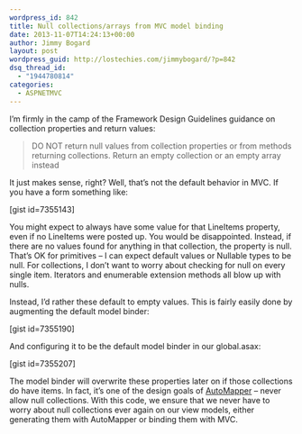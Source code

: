 ```yaml
---
wordpress_id: 842
title: Null collections/arrays from MVC model binding
date: 2013-11-07T14:24:13+00:00
author: Jimmy Bogard
layout: post
wordpress_guid: http://lostechies.com/jimmybogard/?p=842
dsq_thread_id:
  - "1944780814"
categories:
  - ASPNETMVC
---
```

I’m firmly in the camp of the Framework Design Guidelines guidance on collection properties and return values:

> DO NOT return null values from collection properties or from methods returning collections. Return an empty collection or an empty array instead

It just makes sense, right? Well, that’s not the default behavior in MVC. If you have a form something like:

[gist id=7355143]

You might expect to always have some value for that LineItems property, even if no LineItems were posted up. You would be disappointed. Instead, if there are no values found for anything in that collection, the property is null. That’s OK for primitives – I can expect default values or Nullable types to be null. For collections, I don’t want to worry about checking for null on every single item. Iterators and enumerable extension methods all blow up with nulls.

Instead, I’d rather these default to empty values. This is fairly easily done by augmenting the default model binder:

[gist id=7355190]

And configuring it to be the default model binder in our global.asax:

[gist id=7355207]

The model binder will overwrite these properties later on if those collections do have items. In fact, it’s one of the design goals of [AutoMapper](http://automapper.org/) – never allow null collections. With this code, we ensure that we never have to worry about null collections ever again on our view models, either generating them with AutoMapper or binding them with MVC.